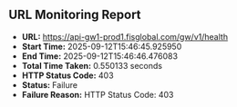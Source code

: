 ## URL Monitoring Report

- **URL:** https://api-gw1-prod1.fisglobal.com/gw/v1/health
- **Start Time:** 2025-09-12T15:46:45.925950
- **End Time:** 2025-09-12T15:46:46.476083
- **Total Time Taken:** 0.550133 seconds
- **HTTP Status Code:** 403
- **Status:** Failure
- **Failure Reason:** HTTP Status Code: 403
